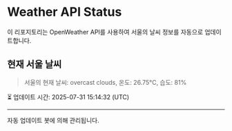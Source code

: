 
# Weather API Status

이 리포지토리는 OpenWeather API를 사용하여 서울의 날씨 정보를 자동으로 업데이트합니다.

## 현재 서울 날씨
> 서울의 현재 날씨: overcast clouds, 온도: 26.75°C, 습도: 81%

⏳ 업데이트 시간: 2025-07-31 15:14:32 (UTC)

---
자동 업데이트 봇에 의해 관리됩니다.
